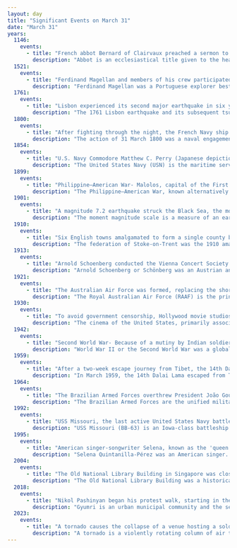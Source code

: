 ```yaml
---
layout: day
title: "Significant Events on March 31"
date: "March 31"
years:
  1146:
    events:
      - title: "French abbot Bernard of Clairvaux preached a sermon to a crowd at a council in Vézelay, with King Louis VII in attendance, urging the necessity of a Second Crusade."
        description: "Abbot is an ecclesiastical title given to the head of an independent monastery for men in various Western Christian traditions. The name is derived from abba, the Aramaic form of the Hebrew ab, and means 'father'. The female equivalent is abbess."
  1521:
    events:
      - title: "Ferdinand Magellan and members of his crew participated in the first Catholic Mass in the Philippines."
        description: "Ferdinand Magellan was a Portuguese explorer best known for having planned and led the 1519–22 Spanish expedition to the East Indies. During this expedition, he also discovered the Strait of Magellan, allowing his fleet to pass from the Atlantic into the Pacific Ocean and perform the first European navigation to Asia via the Pacific. Magellan died in the Philippines during his voyage and his crew, commanded by the Spanish Juan Sebastián Elcano, completed the return trip to Spain in 1522 achieving the first circumnavigation of Earth in history."
  1761:
    events:
      - title: "Lisbon experienced its second major earthquake in six years, with effects felt as far north as Scotland."
        description: "The 1761 Lisbon earthquake and its subsequent tsunami occurred in the north Atlantic Ocean and south of the Iberian Peninsula. This violent shock which struck just after noon on 31 March 1761, was felt across many parts of Western Europe and in Morocco. Its direct effects were observed even far north in Scotland and Amsterdam, and to the south in the Canary Islands of Spain. The estimated surface-wave magnitude 8.5 event was the largest in the region, and the most significant earthquake in Europe since the Great Lisbon earthquake of 1755."
  1800:
    events:
      - title: "After fighting through the night, the French Navy ship of the line Guillaume Tell surrendered to a British squadron in the Malta Channel."
        description: "The action of 31 March 1800 was a naval engagement of the French Revolutionary Wars fought between a Royal Navy squadron and a French Navy ship of the line off Malta in the Mediterranean Sea. By March 1800 Valletta, the Maltese capital, had been under siege for eighteen months and food supplies were severely depleted, a problem exacerbated by the interception and defeat of a French replenishment convoy in mid-February. In an effort to simultaneously obtain help from France and reduce the number of personnel maintained in the city, the naval commander on the island, Contre-amiral Pierre-Charles Villeneuve, ordered his subordinate Contre-amiral Denis Decrès to put to sea with the large ship of the line Guillaume Tell, which had arrived in the port shortly before the siege began in September 1798. Over 900 men were carried aboard the ship, which was to sail for Toulon under cover of darkness on 30 March."
  1854:
    events:
      - title: "U.S. Navy Commodore Matthew C. Perry (Japanese depiction pictured) and the Tokugawa shogunate signed the Convention of Kanagawa, forcing the opening of Japanese ports to American trade."
        description: "The United States Navy (USN) is the maritime service branch of the United States Department of Defense. It is the world's most powerful navy with the largest displacement, at 4.5 million tons in 2021. It has the world's largest aircraft carrier fleet, with 11 in service, one undergoing trials, two new carriers under construction, and six other carriers planned as of 2024. With 336,978 personnel on active duty and 101,583 in the Ready Reserve, the U.S. Navy is the third largest of the United States military service branches in terms of personnel. It has 299 deployable combat vessels and about 4,012 operational aircraft as of July 18, 2023. The U.S. Navy is one of six armed forces of the United States and one of the eight uniformed services of the United States."
  1899:
    events:
      - title: "Philippine–American War- Malolos, capital of the First Philippine Republic, was captured by American forces."
        description: "The Philippine–American War, known alternatively as the Philippine Insurrection, Filipino–American War, or Tagalog Insurgency, emerged following the conclusion of the Spanish–American War in December 1898 when the United States annexed the Philippine Islands under the Treaty of Paris. Philippine nationalists constituted the First Philippine Republic in January 1899, seven months after signing the Philippine Declaration of Independence. The United States did not recognize either event as legitimate, and tensions escalated until fighting commenced on February 4, 1899, in the Battle of Manila."
  1901:
    events:
      - title: "A magnitude 7.2 earthquake struck the Black Sea, the most powerful ever recorded in the area."
        description: "The moment magnitude scale is a measure of an earthquake's magnitude based on its seismic moment. Mw  was defined in a 1979 paper by Thomas C. Hanks and Hiroo Kanamori. Similar to the local magnitude/Richter scale (ML ) defined by Charles Francis Richter in 1935, it uses a logarithmic scale; small earthquakes have approximately the same magnitudes on both scales. Despite the difference, news media often use the term 'Richter scale' when referring to the moment magnitude scale."
  1910:
    events:
      - title: "Six English towns amalgamated to form a single county borough called Stoke-on-Trent, the first union of its type."
        description: "The federation of Stoke-on-Trent was the 1910 amalgamation of the six Staffordshire Potteries towns of Burslem, Tunstall, Stoke-upon-Trent, Hanley, Fenton and Longton into the single county borough of Stoke-on-Trent. The federation was one of the largest mergers of local authorities, involving the greatest number of previously separate urban authorities, to take place in England between the nineteenth century and the 1960s. The 1910 federation was the culmination of a process of urban growth and municipal change that started in the early 19th century."
  1913:
    events:
      - title: "Arnold Schoenberg conducted the Vienna Concert Society in a concert of expressionist music that so shocked the audience that they began to riot."
        description: "Arnold Schoenberg or Schönberg was an Austrian and American composer, music theorist, teacher and writer. He was among the first modernists who transformed the practice of harmony in 20th-century classical music, and a central element of his music was its use of motives as a means of coherence. He propounded concepts like developing variation, the emancipation of the dissonance, and the 'unity of musical space'."
  1921:
    events:
      - title: "The Australian Air Force was formed, replacing the short-lived Australian Air Corps and separating it from the Army."
        description: "The Royal Australian Air Force (RAAF) is the principal aerial warfare force of Australia, a part of the Australian Defence Force (ADF) along with the Royal Australian Navy and the Australian Army. Constitutionally the Governor-General of Australia is the de jure Commander-in-Chief of the Australian Defence Force. The Royal Australian Air Force is commanded by the Chief of Air Force (CAF), who is subordinate to the Chief of the Defence Force (CDF). The CAF is also directly responsible to the Minister for Defence, with the Department of Defence administering the ADF and the Air Force."
  1930:
    events:
      - title: "To avoid government censorship, Hollywood movie studios instituted their own set of industry censorship guidelines, popularly known as the Hays Code."
        description: "The cinema of the United States, primarily associated with major film studios collectively referred to as Hollywood, has significantly influenced the global film industry since the early 20th century."
  1942:
    events:
      - title: "Second World War- Because of a mutiny by Indian soldiers against their British officers, Japanese troops captured Christmas Island without any resistance."
        description: "World War II or the Second World War was a global conflict between two coalitions- the Allies and the Axis powers. Nearly all of the world's countries participated, with many nations mobilising all resources in pursuit of total war. Tanks and aircraft played major roles, enabling the strategic bombing of cities and delivery of the first and only nuclear weapons ever used in war. World War II was the deadliest conflict in history, resulting in 70 to 85 million deaths, more than half of which were civilians. Millions died in genocides, including the Holocaust, and by massacres, starvation, and disease. After the Allied victory, Germany, Austria, Japan, and Korea were occupied, and German and Japanese leaders were tried for war crimes."
  1959:
    events:
      - title: "After a two-week escape journey from Tibet, the 14th Dalai Lama reached the Tawang Monastery in Arunachal Pradesh in India."
        description: "In March 1959, the 14th Dalai Lama escaped from Tibet, together with members of his family and his government. They fled the Chinese authorities, who were suspected of wanting to detain him. From Lhasa, the Tibetan capital, the Dalai Lama and his entourage travelled southwards to Tawang in India, where he was welcomed by the Indian authorities."
  1964:
    events:
      - title: "The Brazilian Armed Forces overthrew President João Goulart, establishing a military dictatorship that lasted 21 years."
        description: "The Brazilian Armed Forces are the unified military forces of the Federative Republic of Brazil. Consisting of three service branches, it comprises the Brazilian Army, the Brazilian Navy and the Brazilian Air Force."
  1992:
    events:
      - title: "USS Missouri, the last active United States Navy battleship, was decommissioned in Long Beach, California."
        description: "USS Missouri (BB-63) is an Iowa-class battleship built for the United States Navy (USN) in the 1940s and is a museum ship. Completed in 1944, she is the last battleship commissioned by the United States. The ship was assigned to the Pacific Theater during World War II, where she participated in the Battles of Iwo Jima and Okinawa and shelled the Japanese home islands. Her quarterdeck was the site of the surrender of the Empire of Japan, which ended World War II."
  1995:
    events:
      - title: "American singer-songwriter Selena, known as the 'queen of Tejano music', was murdered by the president of her fan club, Yolanda Saldívar, in Corpus Christi, Texas, deeply affecting the Latino community."
        description: "Selena Quintanilla-Pérez was an American singer. Referred to as the 'Queen of Tejano Music', her contributions to music and fashion made her one of the most celebrated Mexican-American entertainers of the late 20th century. In 2020, Billboard magazine put her in third place on their list of 'Greatest Latino Artists of All Time', based on both Latin albums and Latin songs chart. Media outlets called her the 'Tejano Madonna' for her clothing choices. She also ranks among the most influential Latin artists of all time and is credited for catapulting the Tejano genre into the mainstream market."
  2004:
    events:
      - title: "The Old National Library Building in Singapore was closed to make way for a tunnel, despite widespread protests."
        description: "The Old National Library Building was a historical library building at Stamford Road in the Museum Planning Area of Singapore. Originally completed in 1960, the library building was a national icon for many Singaporeans. Despite a huge groundswell of public dissent, the library was closed on 31 March 2004, and was demolished in July that year to make way for the construction of the Fort Canning Tunnel to ease road traffic to the city. The controversy surrounding the building's demise has been credited for sparking greater awareness of local cultural roots and an unprecedented wave in favour of heritage conservation among Singaporeans."
  2018:
    events:
      - title: "Nikol Pashinyan began his protest walk, starting in the city of Gyumri, opening the 2018 Armenian revolution."
        description: "Gyumri is an urban municipal community and the second-largest city in Armenia, serving as the administrative center of Shirak Province in the northwestern part of the country. By the end of the 19th century, when the city was known as Alexandropol, it became the largest city of Russian-ruled Eastern Armenia with a population above that of Yerevan. The city became renowned as a cultural hub, while also carrying significance as a major center of Russian troops during Russo-Turkish wars of the 19th century."
  2023:
    events:
      - title: "A tornado causes the collapse of a venue hosting a sold-out concert in Belvidere, Illinois, United States, resulting in one death and 48 injuries."
        description: "A tornado is a violently rotating column of air that is in contact with both the surface of the Earth and a cumulonimbus cloud or, in rare cases, the base of a cumulus cloud. It is often referred to as a twister, whirlwind or cyclone, although the word cyclone is used in meteorology to name a weather system with a low-pressure area in the center around which, from an observer looking down toward the surface of the Earth, winds blow counterclockwise in the Northern Hemisphere and clockwise in the Southern Hemisphere. Tornadoes come in many shapes and sizes, and they are often visible in the form of a condensation funnel originating from the base of a cumulonimbus cloud, with a cloud of rotating debris and dust beneath it. Most tornadoes have wind speeds less than 180 kilometers per hour, are about 80 meters across, and travel several kilometers before dissipating. The most extreme tornadoes can attain wind speeds of more than 480 kilometers per hour (300 mph), can be more than 3 kilometers (2 mi) in diameter, and can stay on the ground for more than 100 km (62 mi)."
---
```

